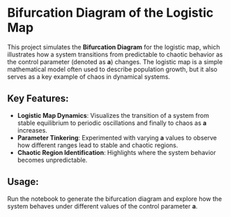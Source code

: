 # Bifurcation Diagram of the Logistic Map

This project simulates the **Bifurcation Diagram** for the logistic map, which illustrates how a system transitions from predictable to chaotic behavior as the control parameter (denoted as **a**) changes. The logistic map is a simple mathematical model often used to describe population growth, but it also serves as a key example of chaos in dynamical systems.

## Key Features:
- **Logistic Map Dynamics**: Visualizes the transition of a system from stable equilibrium to periodic oscillations and finally to chaos as **a** increases.
- **Parameter Tinkering**: Experimented with varying **a** values to observe how different ranges lead to stable and chaotic regions.
- **Chaotic Region Identification**: Highlights where the system behavior becomes unpredictable.

## Usage:
Run the notebook to generate the bifurcation diagram and explore how the system behaves under different values of the control parameter **a**.